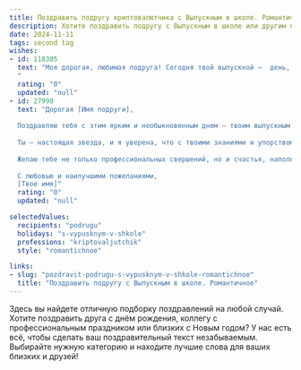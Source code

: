 ```yaml
---
title: Поздравить подругу криптовалютчика с Выпускным в школе. Романтичное
description: Хотите поздравить подругу с Выпускным в школе или другим праздником? Наш ИИ создаст незабываемое поздравление, а вы обязательно выделитесь среди других.  
date: 2024-11-11
tags: second tag
wishes:
- id: 118305
  text: "Моя дорогая, любимая подруга! Сегодня твой выпускной –  день, когда закрывается одна дверь и распахиваются бесчисленные другие, полные возможностей и приключений.  Твой путь в мир криптовалют – это смелое, дерзкое и невероятно перспективное начинание,  и я уверена, что ты покоришь все вершины, как завоёвываешь сердца. Пусть каждая сделка приносит тебе удачу, а каждый новый день – вдохновение.  Я бесконечно рада за тебя,  горжусь тобой и желаю тебе   любви, счастья и  всего самого прекрасного в этой новой, захватывающей главе твоей жизни.  Целую!
  "
  rating: "0"
  updated: "null"
- id: 27990
  text: "Дорогая [Имя подруги],
  
  Поздравляю тебя с этим ярким и необыкновенным днем — твоим выпускным! Время школьных лет пролетело, словно миг, и вот ты стоишь на пороге новых возможностей, готовая покорять мир.
  
  Ты — настоящая звезда, и я уверена, что с твоими знаниями и упорством ты сможешь стать выдающимся криптовалютчиком. Пусть каждый шаг ведет к успеху, а каждое новое начинание приносит вдохновение и радость.
  
  Желаю тебе не только профессиональных свершений, но и счастья, наполненного удивительными моментами, любовью и настоящими друзьями. Пусть все мечты сбываются, а будущее светит яркими красками!
  
  С любовью и наилучшими пожеланиями,
  [Твое имя]"
  rating: "0"
  updated: "null"

selectedValues:
  recipients: "podrugu"
  holidays: "s-vypusknym-v-shkole"
  professions: "kriptovaljutchik"
  style: "romantichnoe"

links:
- slug: "pozdravit-podrugu-s-vypusknym-v-shkole-romantichnoe"
  title: "Поздравить подругу с Выпускным в школе. Романтичное"
---
```


Здесь вы найдете отличную подборку поздравлений на любой случай.
Хотите поздравить друга с днём рождения, коллегу с профессиональным праздником или близких с Новым годом? У нас есть всё, чтобы сделать ваш поздравительный текст незабываемым. Выбирайте нужную категорию и находите лучшие слова для ваших близких и друзей!
